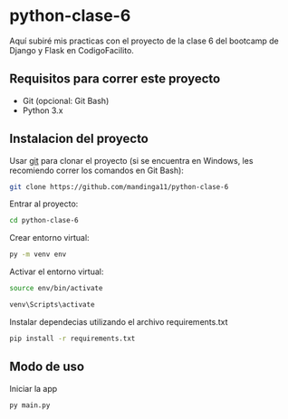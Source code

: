 # python-clase-6

Aquí subiré mis practicas con el proyecto de la clase 6 del bootcamp de Django y Flask en CodigoFacilito.


## Requisitos para correr este proyecto

- Git (opcional: Git Bash)
- Python 3.x


## Instalacion del proyecto

Usar [git](https://git-scm.com/) para clonar el proyecto
(si se encuentra en Windows, les recomiendo correr los comandos en Git Bash):

```bash
git clone https://github.com/mandinga11/python-clase-6
```
Entrar al proyecto:
```bash
cd python-clase-6
```
Crear entorno virtual:
```bash
py -m venv env
```

Activar el entorno virtual:
```bash
source env/bin/activate
```
```cmd
venv\Scripts\activate
```

Instalar dependecias utilizando el archivo requirements.txt
```bash
pip install -r requirements.txt
```


## Modo de uso

Iniciar la app
```bash
py main.py
```

